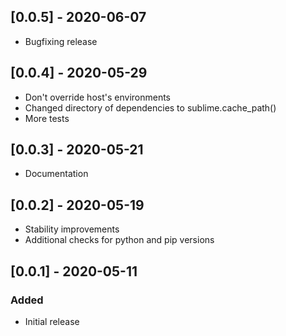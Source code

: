 ## [0.0.5] - 2020-06-07
- Bugfixing release

## [0.0.4] - 2020-05-29
- Don't override host's environments
- Changed directory of dependencies to sublime.cache_path()
- More tests

## [0.0.3] - 2020-05-21
- Documentation

## [0.0.2] - 2020-05-19
- Stability improvements
- Additional checks for python and pip versions

## [0.0.1] - 2020-05-11
### Added
- Initial release
